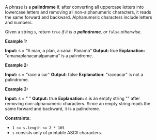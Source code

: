 
A phrase is a  **palindrome**  if, after converting all uppercase letters into lowercase letters and removing all non-alphanumeric characters, it reads the same forward and backward. Alphanumeric characters include letters and numbers.

Given a string  `s`, return  `true` _if it is a  **palindrome**, or_ `false` _otherwise_.

**Example 1:**

**Input:** s = "A man, a plan, a canal: Panama"
**Output:** true
**Explanation:** "amanaplanacanalpanama" is a palindrome.

**Example 2:**

**Input:** s = "race a car"
**Output:** false
**Explanation:** "raceacar" is not a palindrome.

**Example 3:**

**Input:** s = " "
**Output:** true
**Explanation:** s is an empty string "" after removing non-alphanumeric characters.
Since an empty string reads the same forward and backward, it is a palindrome.

**Constraints:**

-   `1 <= s.length <= 2 * 105`
-   `s`  consists only of printable ASCII characters.